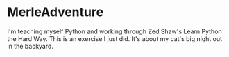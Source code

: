 # MerleAdventure
I'm teaching myself Python and working through Zed Shaw's Learn Python the Hard Way. This is an exercise I just did. It's about my cat's big night out in the backyard. 
